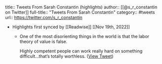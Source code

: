 title:: Tweets From Sarah Constantin (highlights)
author:: [[@s_r_constantin on Twitter]]
full-title:: "Tweets From Sarah Constantin"
category:: #tweets
url:: https://twitter.com/s_r_constantin

- Highlights first synced by [[Readwise]] [[Nov 19th, 2022]]
	- One of the most disorienting things in the world is that the labor theory of value is false. 
	  
	  Highly competent people can work really hard on something difficult…that’s totally worthless. ([View Tweet](https://twitter.com/s_r_constantin/status/1588528604501401600))